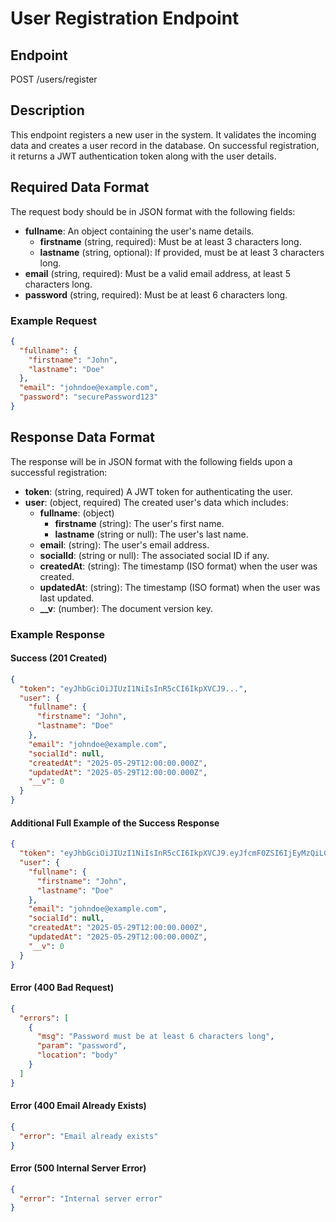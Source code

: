 # User Registration Endpoint

## Endpoint
POST /users/register

## Description
This endpoint registers a new user in the system. It validates the incoming data and creates a user record in the database. On successful registration, it returns a JWT authentication token along with the user details.

## Required Data Format
The request body should be in JSON format with the following fields:

- **fullname**: An object containing the user's name details.
  - **firstname** (string, required): Must be at least 3 characters long.
  - **lastname** (string, optional): If provided, must be at least 3 characters long.
- **email** (string, required): Must be a valid email address, at least 5 characters long.
- **password** (string, required): Must be at least 6 characters long.

### Example Request
```json
{
  "fullname": {
    "firstname": "John",
    "lastname": "Doe"
  },
  "email": "johndoe@example.com",
  "password": "securePassword123"
}
```

## Response Data Format
The response will be in JSON format with the following fields upon a successful registration:

- **token**: (string, required) A JWT token for authenticating the user.
- **user**: (object, required) The created user's data which includes:
  - **fullname**: (object)
    - **firstname** (string): The user's first name.
    - **lastname** (string or null): The user's last name.
  - **email**: (string): The user's email address.
  - **socialId**: (string or null): The associated social ID if any.
  - **createdAt**: (string): The timestamp (ISO format) when the user was created.
  - **updatedAt**: (string): The timestamp (ISO format) when the user was last updated.
  - **__v**: (number): The document version key.

### Example Response

#### Success (201 Created)
```json
{
  "token": "eyJhbGciOiJIUzI1NiIsInR5cCI6IkpXVCJ9...",
  "user": {
    "fullname": {
      "firstname": "John",
      "lastname": "Doe"
    },
    "email": "johndoe@example.com",
    "socialId": null,
    "createdAt": "2025-05-29T12:00:00.000Z",
    "updatedAt": "2025-05-29T12:00:00.000Z",
    "__v": 0
  }
}
```

#### Additional Full Example of the Success Response
```json
{
  "token": "eyJhbGciOiJIUzI1NiIsInR5cCI6IkpXVCJ9.eyJfcmF0ZSI6IjEyMzQiLCJpYXQiOjE2MDEyMzQ1NjB9.abcdef1234567890",
  "user": {
    "fullname": {
      "firstname": "John",
      "lastname": "Doe"
    },
    "email": "johndoe@example.com",
    "socialId": null,
    "createdAt": "2025-05-29T12:00:00.000Z",
    "updatedAt": "2025-05-29T12:00:00.000Z",
    "__v": 0
  }
}
```

#### Error (400 Bad Request)
```json
{
  "errors": [
    {
      "msg": "Password must be at least 6 characters long",
      "param": "password",
      "location": "body"
    }
  ]
}
```

#### Error (400 Email Already Exists)
```json
{
  "error": "Email already exists"
}
```

#### Error (500 Internal Server Error)
```json
{
  "error": "Internal server error"
}
```